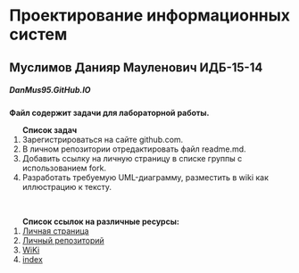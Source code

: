# Проектирование информационных систем
## Муслимов Данияр Мауленович ИДБ-15-14
##### DanMus95.GitHub.IO
**Файл содержит задачи для лабораторной работы.**<br>
<ol><strong>Список задач</strong><br>   
<li>Зарегистрироваться на сайте github.com.<br>
<li>В личном репозитории отредактировать файл readme.md.<br>
<li>Добавить ссылку на личную страницу в списке группы с использованием fork.<br>
<li>Разработать требуемую UML-диаграмму, разместить в wiki как иллюстрацию к тексту.</ol><br>
<ol><strong>Список ссылок на различные ресурсы:</strong><br>
<li><a href="https://github.com/DanMus95">Личная страница</a><br>
<li><a href="https://github.com/DanMus95/DanMus95.github.io">Личный репозиторий</a><br>
<li><a href="https://github.com/DanMus95/DanMus95.github.io/wiki">WiKi</a><br>
<li><a href="https://DanMus95.github.io ">index</a></ol><br>
